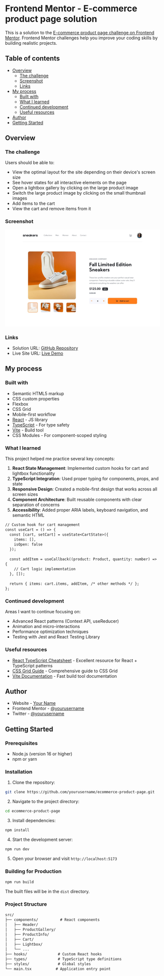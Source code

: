 # Frontend Mentor - E-commerce product page solution

This is a solution to the [E-commerce product page challenge on Frontend Mentor](https://www.frontendmentor.io/challenges/ecommerce-product-page-UPsZ9MJp6). Frontend Mentor challenges help you improve your coding skills by building realistic projects.

## Table of contents

- [Overview](#overview)
  - [The challenge](#the-challenge)
  - [Screenshot](#screenshot)
  - [Links](#links)
- [My process](#my-process)
  - [Built with](#built-with)
  - [What I learned](#what-i-learned)
  - [Continued development](#continued-development)
  - [Useful resources](#useful-resources)
- [Author](#author)
- [Getting Started](#getting-started)

## Overview

### The challenge

Users should be able to:

- View the optimal layout for the site depending on their device's screen size
- See hover states for all interactive elements on the page
- Open a lightbox gallery by clicking on the large product image
- Switch the large product image by clicking on the small thumbnail images
- Add items to the cart
- View the cart and remove items from it

### Screenshot

![Desktop Design](./design/desktop-design.jpg)

### Links

- Solution URL: [GitHub Repository](https://github.com/yourusername/ecommerce-product-page)
- Live Site URL: [Live Demo](https://your-live-site-url.com)

## My process

### Built with

- Semantic HTML5 markup
- CSS custom properties
- Flexbox
- CSS Grid
- Mobile-first workflow
- [React](https://reactjs.org/) - JS library
- [TypeScript](https://www.typescriptlang.org/) - For type safety
- [Vite](https://vitejs.dev/) - Build tool
- CSS Modules - For component-scoped styling

### What I learned

This project helped me practice several key concepts:

1. **React State Management**: Implemented custom hooks for cart and lightbox functionality
2. **TypeScript Integration**: Used proper typing for components, props, and state
3. **Responsive Design**: Created a mobile-first design that works across all screen sizes
4. **Component Architecture**: Built reusable components with clear separation of concerns
5. **Accessibility**: Added proper ARIA labels, keyboard navigation, and semantic HTML

```tsx
// Custom hook for cart management
const useCart = () => {
  const [cart, setCart] = useState<CartState>({
    items: [],
    isOpen: false
  });
  
  const addItem = useCallback((product: Product, quantity: number) => {
    // Cart logic implementation
  }, []);
  
  return { items: cart.items, addItem, /* other methods */ };
};
```

### Continued development

Areas I want to continue focusing on:

- Advanced React patterns (Context API, useReducer)
- Animation and micro-interactions
- Performance optimization techniques
- Testing with Jest and React Testing Library

### Useful resources

- [React TypeScript Cheatsheet](https://react-typescript-cheatsheet.netlify.app/) - Excellent resource for React + TypeScript patterns
- [CSS Grid Guide](https://css-tricks.com/snippets/css/complete-guide-grid/) - Comprehensive guide to CSS Grid
- [Vite Documentation](https://vitejs.dev/guide/) - Fast build tool documentation

## Author

- Website - [Your Name](https://www.your-site.com)
- Frontend Mentor - [@yourusername](https://www.frontendmentor.io/profile/yourusername)
- Twitter - [@yourusername](https://www.twitter.com/yourusername)

## Getting Started

### Prerequisites

- Node.js (version 16 or higher)
- npm or yarn

### Installation

1. Clone the repository:
```bash
git clone https://github.com/yourusername/ecommerce-product-page.git
```

2. Navigate to the project directory:
```bash
cd ecommerce-product-page
```

3. Install dependencies:
```bash
npm install
```

4. Start the development server:
```bash
npm run dev
```

5. Open your browser and visit `http://localhost:5173`

### Building for Production

```bash
npm run build
```

The built files will be in the `dist` directory.

### Project Structure

```
src/
├── components/          # React components
│   ├── Header/
│   ├── ProductGallery/
│   ├── ProductInfo/
│   ├── Cart/
│   ├── Lightbox/
│   └── ...
├── hooks/              # Custom React hooks
├── types/              # TypeScript type definitions
├── styles/             # Global styles
└── main.tsx           # Application entry point
```
